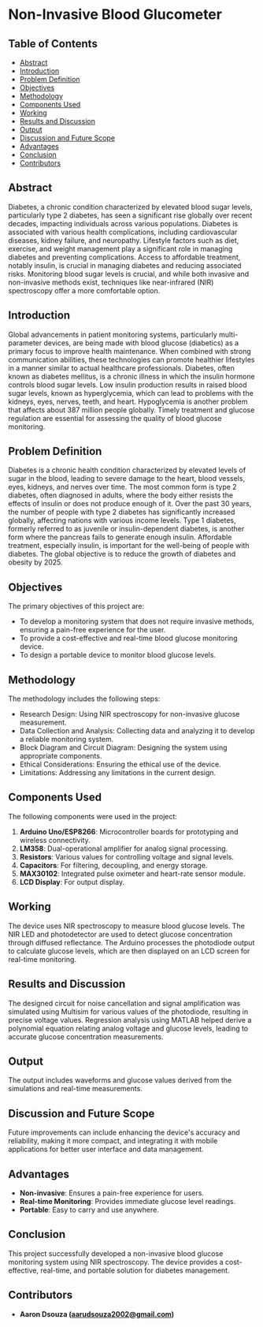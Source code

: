 # Non-Invasive Blood Glucometer

## Table of Contents
- [Abstract](#abstract)
- [Introduction](#introduction)
- [Problem Definition](#problem-definition)
- [Objectives](#objectives)
- [Methodology](#methodology)
- [Components Used](#components-used)
- [Working](#working)
- [Results and Discussion](#results-and-discussion)
- [Output](#output)
- [Discussion and Future Scope](#discussion-and-future-scope)
- [Advantages](#advantages)
- [Conclusion](#conclusion)
- [Contributors](#contributors)

## Abstract
Diabetes, a chronic condition characterized by elevated blood sugar levels, particularly type 2 diabetes, has seen a significant rise globally over recent decades, impacting individuals across various populations. Diabetes is associated with various health complications, including cardiovascular diseases, kidney failure, and neuropathy. Lifestyle factors such as diet, exercise, and weight management play a significant role in managing diabetes and preventing complications. Access to affordable treatment, notably insulin, is crucial in managing diabetes and reducing associated risks. Monitoring blood sugar levels is crucial, and while both invasive and non-invasive methods exist, techniques like near-infrared (NIR) spectroscopy offer a more comfortable option.

## Introduction
Global advancements in patient monitoring systems, particularly multi-parameter devices, are being made with blood glucose (diabetics) as a primary focus to improve health maintenance. When combined with strong communication abilities, these technologies can promote healthier lifestyles in a manner similar to actual healthcare professionals. Diabetes, often known as diabetes mellitus, is a chronic illness in which the insulin hormone controls blood sugar levels. Low insulin production results in raised blood sugar levels, known as hyperglycemia, which can lead to problems with the kidneys, eyes, nerves, teeth, and heart. Hypoglycemia is another problem that affects about 387 million people globally. Timely treatment and glucose regulation are essential for assessing the quality of blood glucose monitoring.

## Problem Definition
Diabetes is a chronic health condition characterized by elevated levels of sugar in the blood, leading to severe damage to the heart, blood vessels, eyes, kidneys, and nerves over time. The most common form is type 2 diabetes, often diagnosed in adults, where the body either resists the effects of insulin or does not produce enough of it. Over the past 30 years, the number of people with type 2 diabetes has significantly increased globally, affecting nations with various income levels. Type 1 diabetes, formerly referred to as juvenile or insulin-dependent diabetes, is another form where the pancreas fails to generate enough insulin. Affordable treatment, especially insulin, is important for the well-being of people with diabetes. The global objective is to reduce the growth of diabetes and obesity by 2025.

## Objectives
The primary objectives of this project are:
- To develop a monitoring system that does not require invasive methods, ensuring a pain-free experience for the user.
- To provide a cost-effective and real-time blood glucose monitoring device.
- To design a portable device to monitor blood glucose levels.

## Methodology
The methodology includes the following steps:
- Research Design: Using NIR spectroscopy for non-invasive glucose measurement.
- Data Collection and Analysis: Collecting data and analyzing it to develop a reliable monitoring system.
- Block Diagram and Circuit Diagram: Designing the system using appropriate components.
- Ethical Considerations: Ensuring the ethical use of the device.
- Limitations: Addressing any limitations in the current design.

## Components Used
The following components were used in the project:
1. **Arduino Uno/ESP8266**: Microcontroller boards for prototyping and wireless connectivity.
2. **LM358**: Dual-operational amplifier for analog signal processing.
3. **Resistors**: Various values for controlling voltage and signal levels.
4. **Capacitors**: For filtering, decoupling, and energy storage.
5. **MAX30102**: Integrated pulse oximeter and heart-rate sensor module.
6. **LCD Display**: For output display.

## Working
The device uses NIR spectroscopy to measure blood glucose levels. The NIR LED and photodetector are used to detect glucose concentration through diffused reflectance. The Arduino processes the photodiode output to calculate glucose levels, which are then displayed on an LCD screen for real-time monitoring.

## Results and Discussion
The designed circuit for noise cancellation and signal amplification was simulated using Multisim for various values of the photodiode, resulting in precise voltage values. Regression analysis using MATLAB helped derive a polynomial equation relating analog voltage and glucose levels, leading to accurate glucose concentration measurements.

## Output
The output includes waveforms and glucose values derived from the simulations and real-time measurements.

## Discussion and Future Scope
Future improvements can include enhancing the device's accuracy and reliability, making it more compact, and integrating it with mobile applications for better user interface and data management.

## Advantages
- **Non-invasive**: Ensures a pain-free experience for users.
- **Real-time Monitoring**: Provides immediate glucose level readings.
- **Portable**: Easy to carry and use anywhere.

## Conclusion
This project successfully developed a non-invasive blood glucose monitoring system using NIR spectroscopy. The device provides a cost-effective, real-time, and portable solution for diabetes management.

## Contributors
- **Aaron Dsouza (aarudsouza2002@gmail.com)**


